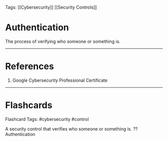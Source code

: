 Tags: [[Cybersecurity]] [[Security Controls]]

# Authentication

The process of verifying who someone or something is.

---

# References

1. Google Cybersecurity Professional Certificate

---

# Flashcards

Flashcard Tags: #cybersecurity #control

A security control that verifies who someone or something is.
??
Authentication

<!--SR:!2024-06-21,41,290!2024-05-29,18,268-->
